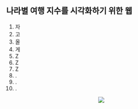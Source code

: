 ## 나라별 여행 지수를 시각화하기 위한 웹

1. 자
2. 고
3. 올
4. 게
5. Z
6. Z
7. Z
8. .
9. .
10. .

<p align="center">
 <img src="![image](https://github.com/jenihun/bigdata_project/assets/66957765/23e00ca7-6d16-42e9-957f-a5c0457d0d3a)">
</p>
